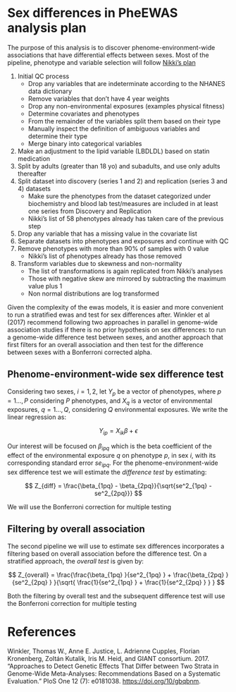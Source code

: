# Sex differences in PheEWAS analysis plan

The purpose of this analysis is to discover phenome-environment-wide associations that have differential effects between sexes. Most of the pipeline, phenotype and variable selection will follow [Nikki’s plan](https://docs.google.com/document/d/1_2FWZHSnPEc1CqDxdVDRocUD1A3srALysvxBdCpunqY/edit?usp=sharing)

1. Initial QC process
    - Drop any variables that are indeterminate according to the NHANES data dictionary
    - Remove variables that don’t have 4 year weights
    - Drop any non-environmental exposures (examples physical fitness)
    - Determine covariates and phenotypes
    - From the remainder of the variables split them based on their type
    - Manually inspect the definition of ambiguous variables and determine their type
    - Merge binary into categorical variables
2. Make an adjustment to the lipid variable (LBDLDL) based on statin medication
3. Split by adults (greater than 18 yo) and subadults, and use only adults thereafter
4. Split dataset into discovery (series 1 and 2) and replication (series 3 and 4) datasets
    - Make sure the phenotypes from the dataset categorized under biochemistry and blood lab test/measures are included in at least one series from Discovery and Replication
    - Nikki’s list of 58 phenotypes already has taken care of the previous step
5. Drop any variable that has a missing value in the covariate list
6. Separate datasets into phenotypes and exposures and continue with QC
7. Remove phenotypes with more than 90% of samples with 0 value 
    - Nikki’s list of phenotypes already has those removed
8. Transform variables due to skewness and non-normality
    - The list of transformations is again replicated from Nikki’s analyses
    - Those with negative skew are mirrored by subtracting the maximum value plus 1
    - Non normal distributions are log transformed

Given the complexity of the ewas models, it is easier and more convenient to run a stratified ewas and test for sex differences after. Winkler et al (2017) recommend following two approaches in parallel in genome-wide association studies if there is no prior hypothesis on sex differences: to run a genome-wide difference test between sexes, and another approach that first filters for an overall association and then test for the difference between sexes with a Bonferroni corrected alpha. 

## Phenome-environment-wide sex difference test

Considering two sexes, $i=1,2$, let $Y_p$ be a vector of phenotypes, where $p=1...,P$ considering $P$ phenotypes, and $X_q$ is a vector of environmental exposures, $q=1...,Q$, considering $Q$ environmental exposures. We write the linear regression as:

$$
Y_{ip} = X_{ik}\beta + \epsilon
$$ 

Our interest will be focused on $\beta_{ipq}$ which is the beta coefficient of the effect of the environmental exposure $q$ on phenotype $p$, in sex $i$, with its corresponding standard error $se_{ipq}$. For the phenome-environment-wide sex difference test we will estimate the *difference test* by estimating:

$$
Z_{diff} = \frac{\beta_{1pq} - \beta_{2pq}}{\sqrt{se^2_{1pq} - se^2_{2pq}}}
$$

We will use the Bonferroni correction for multiple testing

## Filtering by overall association

The second pipeline we will use to estimate sex differences incorporates a filtering based on overall association before the difference test. On a stratified approach, the *overall test* is given by:

$$
Z_{overall} = \frac{\frac{\beta_{1pq} }{se^2_{1pq} } + \frac{\beta_{2pq} }{se^2_{2pq} } }{\sqrt{ \frac{1}{se^2_{1pq} } + \frac{1}{se^2_{2pq} } } }
$$

Both the filtering by overall test and the subsequent difference test will use the Bonferroni correction for multiple testing 

# References

Winkler, Thomas W., Anne E. Justice, L. Adrienne Cupples, Florian Kronenberg, Zoltán Kutalik, Iris M. Heid, and GIANT consortium. 2017. “Approaches to Detect Genetic Effects That Differ between Two Strata in Genome-Wide Meta-Analyses: Recommendations Based on a Systematic Evaluation.” PloS One 12 (7): e0181038. https://doi.org/10/gbqbnm.
